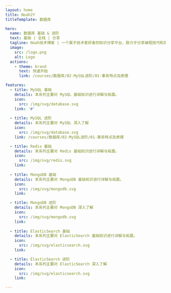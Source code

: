 ```yaml
---
layout: home
title: Noah2Y
titleTemplate: 数据库

hero:
  name: 数据库 基础 & 进阶
  text: 基础 | 全栈 | 分享
  tagline: Noah技术博客 | 一个属于技术爱好者的知识分享平台，致力于分享编程技巧和实用的开发经验
  image:
    src: /logo.png
    alt: Logo
  actions:
    - theme: brand
      text: 快速开始
      link: /courses/数据库/02-MySQL进阶/01-事务特点及原理

features:
  - title: MySQL 基础
    details: 本系列主要对 MySQL 基础知识进行详解与拓展。
    icon:
      src: /img/svg/database.svg
    link: '#'
    
  - title: MySQL 进阶
    details: 本系列主要对 MySQL 深入了解
    icon:
      src: /img/svg/database.svg
    link: /courses/数据库/02-MySQL进阶/01-事务特点及原理

  - title: Redis 基础
    details: 本系列主要对 Redis 基础知识进行详解与拓展。
    icon:
      src: /img/svg/redis.svg
    link: 
      
  - title: MongoDB 基础
    details: 本系列主要对 MongoDB 基础知识进行详解与拓展。
    icon:
      src: /img/svg/mongodb.svg
    link:

  - title: MongoDB 进阶
    details: 本系列主要对 MongoDB 深入了解
    icon:
      src: /img/svg/mongodb.svg
    link: 
      
  - title: ElasticSearch 基础
    details: 本系列主要对 ElasticSearch 基础知识进行详解与拓展。
    icon:
      src: /img/svg/elasticsearch.svg
    link:

  - title: ElasticSearch 进阶
    details: 本系列主要对 ElasticSearch 深入了解
    icon:
      src: /img/svg/elasticsearch.svg
    link:

---
```

